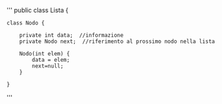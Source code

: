 '''
public class Lista {
    
    class Nodo {

        private int data;  //informazione
        private Nodo next;  //riferimento al prossimo nodo nella lista

        Nodo(int elem) {
            data = elem; 
            next=null;
        }

    }
'''
